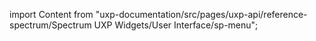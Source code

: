 
import Content from "uxp-documentation/src/pages/uxp-api/reference-spectrum/Spectrum UXP Widgets/User Interface/sp-menu";

<Content query="product=xd"/>

